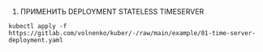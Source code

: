 01. ПРИМЕНИТЬ DEPLOYMENT STATELESS TIMESERVER

```
kubectl apply -f  https://gitlab.com/volnenko/kuber/-/raw/main/example/01-time-server-deployment.yaml
```
